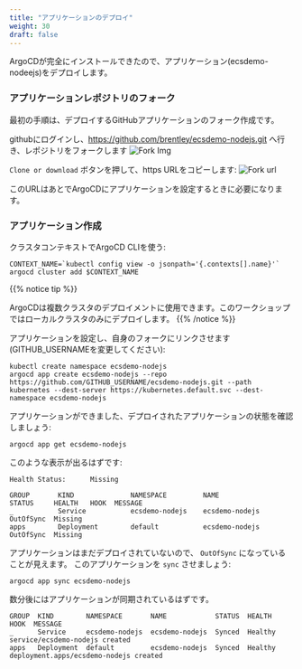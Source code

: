 ```yaml
---
title: "アプリケーションのデプロイ"
weight: 30
draft: false
---
```


<!--
We now have an ArgoCD fully deployed, we will now deploy an application (ecsdemo-nodejs).
-->
ArgoCDが完全にインストールできたので、アプリケーション(ecsdemo-nodeejs)をデプロイします。

<!--
### Fork application repository
First step is to create a fork for the Github application we will deploy.
-->
### アプリケーションレポジトリのフォーク
最初の手順は、デプロイするGitHubアプリケーションのフォーク作成です。

<!--
Login to github, go to: https://github.com/brentley/ecsdemo-nodejs.git and Fork the repo
-->
githubにログインし、https://github.com/brentley/ecsdemo-nodejs.git へ行き、レポジトリをフォークします
![Fork Img](/images/argocd/fork_app_repo.jpg)

<!--
Then into your select the https URL by clicking into button `Clone or download`:
-->
`Clone or download` ボタンを押して、https URLをコピーします:
![Fork url](/images/argocd/fork_url.jpg)

<!--
This URL will be needed when we will configure the application into ArgoCD.
-->
このURLはあとでArgoCDにアプリケーションを設定するときに必要になります。

<!--
### Create application
-->
### アプリケーション作成

<!--
Connect with ArgoCD CLI using our cluster context:
-->
クラスタコンテキストでArgoCD CLIを使う:
```
CONTEXT_NAME=`kubectl config view -o jsonpath='{.contexts[].name}'`
argocd cluster add $CONTEXT_NAME
```

{{% notice tip %}}
<!--
ArgoCD provides multicluster deployment functionalities. For the purpose of this workshop we will only deploy on the local cluster.
-->
ArgoCDは複数クラスタのデプロイメントに使用できます。このワークショップではローカルクラスタのみにデプロイします。
{{% /notice %}}

<!--
Configure the application and link to your fork (replace the GITHUB_USERNAME):
-->
アプリケーションを設定し、自身のフォークにリンクさせます(GITHUB_USERNAMEを変更してください):
```
kubectl create namespace ecsdemo-nodejs
argocd app create ecsdemo-nodejs --repo https://github.com/GITHUB_USERNAME/ecsdemo-nodejs.git --path kubernetes --dest-server https://kubernetes.default.svc --dest-namespace ecsdemo-nodejs
```

<!--
Application is now setup, let's have a look at the deployed application state:
-->
アプリケーションができました、デプロイされたアプリケーションの状態を確認しましょう:
```
argocd app get ecsdemo-nodejs
```

<!--
You should have this output:
-->
このような表示が出るはずです:
```
Health Status:      Missing

GROUP       KIND              NAMESPACE         NAME              STATUS     HEALTH   HOOK  MESSAGE
_           Service           ecsdemo-nodejs    ecsdemo-nodejs    OutOfSync  Missing        
apps        Deployment        default           ecsdemo-nodejs    OutOfSync  Missing        
```

<!--
We can see that the application is in an `OutOfSync` status since the application has not been deployed yet. 
We are now going to `sync` our application:
-->
アプリケーションはまだデプロイされていないので、 `OutOfSync` になっていることが見えます。
このアプリケーションを `sync` させましょう:
```
argocd app sync ecsdemo-nodejs
```

<!--
After a couple of minutes our application should be synchronized.
-->
数分後にはアプリケーションが同期されているはずです。
```
GROUP  KIND        NAMESPACE       NAME            STATUS  HEALTH   HOOK  MESSAGE
_      Service     ecsdemo-nodejs  ecsdemo-nodejs  Synced  Healthy        service/ecsdemo-nodejs created
apps   Deployment  default         ecsdemo-nodejs  Synced  Healthy        deployment.apps/ecsdemo-nodejs created
```

